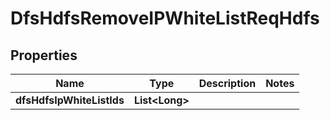 # DfsHdfsRemoveIPWhiteListReqHdfs

## Properties
Name | Type | Description | Notes
------------ | ------------- | ------------- | -------------
**dfsHdfsIpWhiteListIds** | **List&lt;Long&gt;** |  | 
